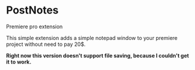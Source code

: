 # PostNotes
Premiere pro extension

This simple extension adds a simple notepad window to your premiere project without need to pay 20$.

**Right now this version doesn't support file saving, because I couldn't get it to work.**